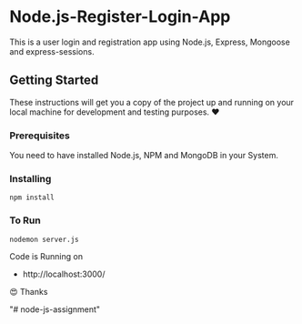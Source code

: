 # Node.js-Register-Login-App

This is a user login and registration app using Node.js, Express, Mongoose and express-sessions.

## Getting Started

These instructions will get you a copy of the project up and running on your local machine for development and testing purposes. :heart:

### Prerequisites

You need to have installed Node.js, NPM and MongoDB in your System.

### Installing
```
npm install
```

### To Run
```
nodemon server.js
```

Code is Running on 
+ http://localhost:3000/

:heart_eyes: Thanks

"# node-js-assignment" 
